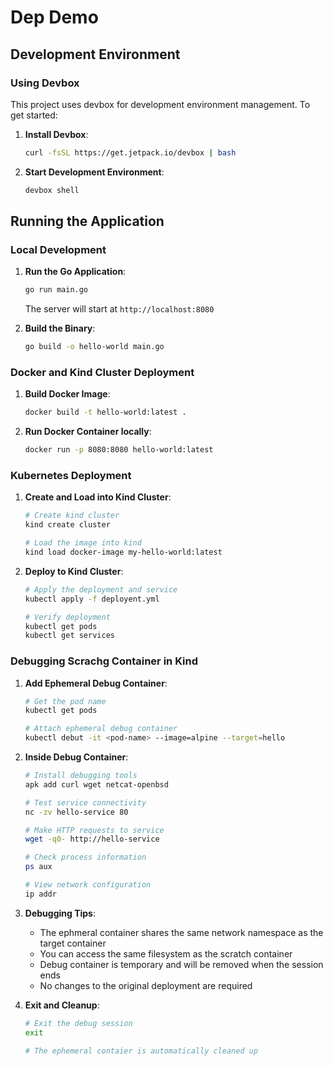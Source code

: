 # Dep Demo

## Development Environment

### Using Devbox

This project uses devbox for development environment management. To get started:
1. **Install Devbox**:
    ```bash
    curl -fsSL https://get.jetpack.io/devbox | bash
    ```
2. **Start Development Environment**:
    ```bash
    devbox shell
    ```
## Running the Application

### Local Development
1. **Run the Go Application**:
    ```bash
    go run main.go
    ```
    The server will start at `http://localhost:8080`

2. **Build the Binary**:
    ```bash
    go build -o hello-world main.go
    ```

### Docker and Kind Cluster Deployment

1. **Build Docker Image**:
    ```bash
    docker build -t hello-world:latest .
    ```
2. **Run Docker Container locally**:
    ```bash
    docker run -p 8080:8080 hello-world:latest
    ```

### Kubernetes Deployment

1. **Create and Load into Kind Cluster**:
    ```bash
    # Create kind cluster
    kind create cluster

    # Load the image into kind
    kind load docker-image my-hello-world:latest
    ```

2. **Deploy to Kind Cluster**:
    ```bash
    # Apply the deployment and service
    kubectl apply -f deployent.yml

    # Verify deployment
    kubectl get pods
    kubectl get services
    ```

### Debugging Scrachg Container in Kind

1. **Add Ephemeral Debug Container**:
    ```bash
    # Get the pod name
    kubectl get pods

    # Attach ephemeral debug container
    kubectl debut -it <pod-name> --image=alpine --target=hello
    ```

2. **Inside Debug Container**:
    ```bash
    # Install debugging tools
    apk add curl wget netcat-openbsd

    # Test service connectivity
    nc -zv hello-service 80

    # Make HTTP requests to service
    wget -q0- http://hello-service

    # Check process information
    ps aux

    # View network configuration
    ip addr
    ```
3. **Debugging Tips**:
    - The ephmeral container shares the same network namespace as the target container
    - You can access the same filesystem as the scratch container
    - Debug container is temporary and will be removed when the session ends
    - No changes to the original deployment are required

4. **Exit and Cleanup**:
    ```bash
    # Exit the debug session
    exit

    # The ephemeral contaier is automatically cleaned up
    ```



